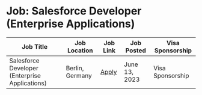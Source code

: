 # Job: Salesforce Developer (Enterprise Applications)

| Job Title | Job Location | Job Link | Job Posted | Visa Sponsorship |
| --- | --- | --- | --- | --- |
| Salesforce Developer (Enterprise Applications) | Berlin, Germany | [Apply](https://careers.instapro.group/o/salesforce-developer-enterprise-applications-berlin) | June 13, 2023 | Visa Sponsorship |

